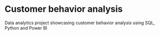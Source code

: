 # Customer behavior analysis
Data analytics project showcasing customer behavior analysis using SQL, Python and Power BI
